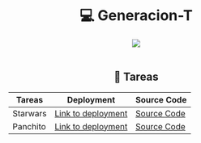 <h1 align="center"> 💻 Generacion-T </h1>
<div align="center">
<img src="https://media.giphy.com/media/1C8bHHJturSx2/giphy.gif"/>
 </div>
<br>

<h2 align="center"> 📝 Tareas </h2>


|Tareas|Deployment  | Source Code |
|--|--|--|
| Starwars | [Link to deployment](https://vicen621.github.io/Starwars-Activity) | [Source Code](https://github.com/vicen621/Generacion-T/tree/master/Starwars-Activity) |
| Panchito | [Link to deployment](#) | [Source Code](https://github.com/vicen621/Generacion-T/tree/master/Panchito) |

